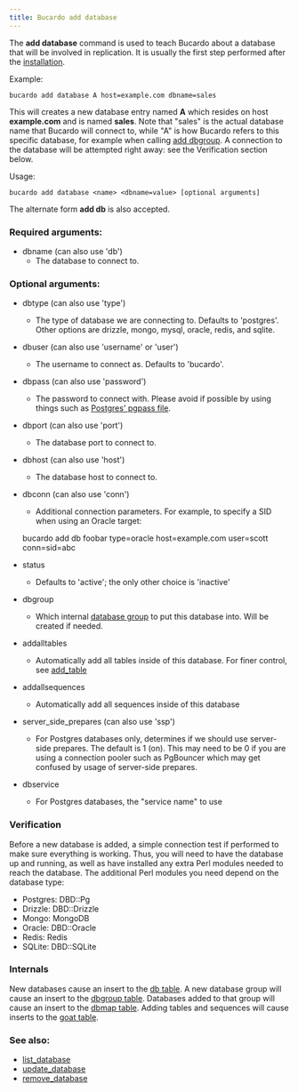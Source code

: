 ```yaml
---
title: Bucardo add database
---
```


The **add database** command is used to teach Bucardo about a database that
will be involved in replication.  It is usually the first step performed
after the [installation](/Bucardo/installation/).

Example:

    bucardo add database A host=example.com dbname=sales

This will creates a new database entry named **A** which resides on
host **example.com** and is named **sales**. Note that "sales" is the actual
database name that Bucardo will connect to, while "A" is how Bucardo refers
to this specific database, for example when calling [add dbgroup](/Bucardo/cli/add_dbgroup).
A connection to the database will be attempted right away:
see the Verification section below.

Usage:

    bucardo add database <name> <dbname=value> [optional arguments]

The alternate form **add db** is also accepted.

### Required arguments:

-   dbname (can also use 'db')
    -   The database to connect to.

### Optional arguments:

-   dbtype (can also use 'type')
    -   The type of database we are connecting to. Defaults to 'postgres'. Other options are drizzle, mongo, mysql, oracle, redis, and sqlite.
-   dbuser (can also use 'username' or 'user')
    -   The username to connect as. Defaults to 'bucardo'.
-   dbpass (can also use 'password')
    -   The password to connect with. Please avoid if possible by using things such as [Postgres' pgpass file](https://www.postgresql.org/docs/current/libpq-pgpass.html).
-   dbport (can also use 'port')
    -   The database port to connect to.
-   dbhost (can also use 'host')
    -   The database host to connect to.
-   dbconn (can also use 'conn')
    -   Additional connection parameters. For example, to specify a SID when using an Oracle target:

    bucardo add db foobar type=oracle host=example.com user=scott conn=sid=abc

-   status
    -   Defaults to 'active'; the only other choice is 'inactive'
-   dbgroup
    -   Which internal [database group](/Bucardo/object_types/database_group) to put this database into. Will be created if needed.
-   addalltables
    -   Automatically add all tables inside of this database. For finer control, see [add_table](/Bucardo/cli/add_table)
-   addallsequences
    -   Automatically add all sequences inside of this database
-   server_side_prepares (can also use 'ssp')
    -   For Postgres databases only, determines if we should use server-side prepares. The default is 1 (on). This may need to be 0 if you are using a connection pooler such as PgBouncer which may get confused by usage of server-side prepares.
-   dbservice
    -   For Postgres databases, the "service name" to use

### Verification

Before a new database is added, a simple connection test if performed to make sure everything is working. Thus, you will need to have the database up and running, as well as have installed any extra Perl modules needed to reach the database. The additional Perl modules you need depend on the database type:

-   Postgres: DBD::Pg
-   Drizzle: DBD::Drizzle
-   Mongo: MongoDB
-   Oracle: DBD::Oracle
-   Redis: Redis
-   SQLite: DBD::SQLite

### Internals

New databases cause an insert to the [db table](/Bucardo/schema/db).
A new database group will cause an insert to the [dbgroup table](/Bucardo/schema/dbgroup).
Databases added to that group will cause an insert to the [dbmap table](/Bucardo/schema/dbmap).
Adding tables and sequences will cause inserts to the [goat table](/Bucardo/schema/goat).

### See also:

-   [list_database](/Bucardo/cli/list_database)
-   [update_database](/Bucardo/cli/update_database)
-   [remove_database](/Bucardo/cli/remove_database)
